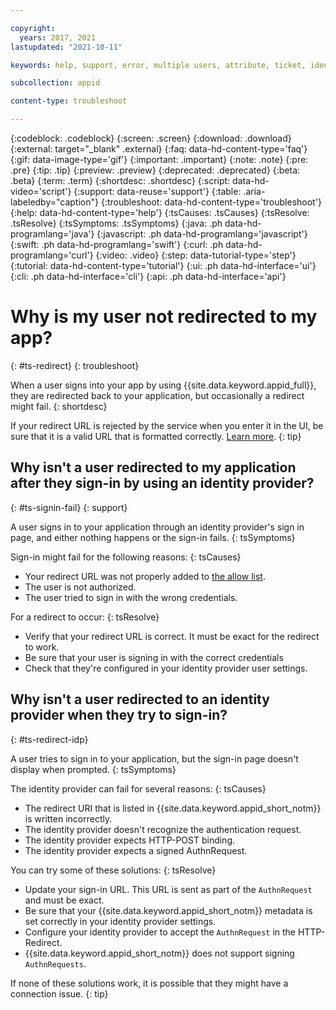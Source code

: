 ```yaml
---

copyright:
  years: 2017, 2021
lastupdated: "2021-10-11"

keywords: help, support, error, multiple users, attribute, ticket, identity provider, redirect uri, custom url, virtual user, idp, identity settings, user profile

subcollection: appid

content-type: troubleshoot

---
```


{:codeblock: .codeblock}
{:screen: .screen}
{:download: .download}
{:external: target="_blank" .external}
{:faq: data-hd-content-type='faq'}
{:gif: data-image-type='gif'}
{:important: .important}
{:note: .note}
{:pre: .pre}
{:tip: .tip}
{:preview: .preview}
{:deprecated: .deprecated}
{:beta: .beta}
{:term: .term}
{:shortdesc: .shortdesc}
{:script: data-hd-video='script'}
{:support: data-reuse='support'}
{:table: .aria-labeledby="caption"}
{:troubleshoot: data-hd-content-type='troubleshoot'}
{:help: data-hd-content-type='help'}
{:tsCauses: .tsCauses}
{:tsResolve: .tsResolve}
{:tsSymptoms: .tsSymptoms}
{:java: .ph data-hd-programlang='java'}
{:javascript: .ph data-hd-programlang='javascript'}
{:swift: .ph data-hd-programlang='swift'}
{:curl: .ph data-hd-programlang='curl'}
{:video: .video}
{:step: data-tutorial-type='step'}
{:tutorial: data-hd-content-type='tutorial'}
{:ui: .ph data-hd-interface='ui'}
{:cli: .ph data-hd-interface='cli'}
{:api: .ph data-hd-interface='api'}

# Why is my user not redirected to my app? 
{: #ts-redirect}
{: troubleshoot}

When a user signs into your app by using {{site.data.keyword.appid_full}}, they are redirected back to your application, but occasionally a redirect might fail.
{: shortdesc}


If your redirect URL is rejected by the service when you enter it in the UI, be sure that it is a valid URL that is formatted correctly. [Learn more](/docs/appid?topic=appid-managing-idp#add-redirect-uri).
{: tip}


## Why isn't a user redirected to my application after they sign-in by using an identity provider?
{: #ts-signin-fail}
{: support}

A user signs in to your application through an identity provider's sign in page, and either nothing happens or the sign-in fails.
{: tsSymptoms}

Sign-in might fail for the following reasons:
{: tsCauses}

* Your redirect URL was not properly added to [the allow list](/docs/appid?topic=appid-faq#faq-redirect).
* The user is not authorized.
* The user tried to sign in with the wrong credentials.

For a redirect to occur:
{: tsResolve}

* Verify that your redirect URL is correct. It must be exact for the redirect to work.
* Be sure that your user is signing in with the correct credentials
* Check that they're configured in your identity provider user settings.


## Why isn't a user redirected to an identity provider when they try to sign-in?
{: #ts-redirect-idp}

A user tries to sign in to your application, but the sign-in page doesn't display when prompted.
{: tsSymptoms}

The identity provider can fail for several reasons:
{: tsCauses}

* The redirect URI that is listed in {{site.data.keyword.appid_short_notm}} is written incorrectly.
* The identity provider doesn't recognize the authentication request.
* The identity provider expects HTTP-POST binding.
* The identity provider expects a signed AuthnRequest.

You can try some of these solutions:
{: tsResolve}

* Update your sign-in URL. This URL is sent as part of the `AuthnRequest` and must be exact.
* Be sure that your {{site.data.keyword.appid_short_notm}} metadata is set correctly in your identity provider settings.
* Configure your identity provider to accept the `AuthnRequest` in the HTTP-Redirect.
* {{site.data.keyword.appid_short_notm}} does not support signing `AuthnRequests`.

If none of these solutions work, it is possible that they might have a connection issue.
{: tip}

